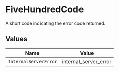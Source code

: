 # FiveHundredCode

A short code indicating the error code returned.


## Values

| Name                  | Value                 |
| --------------------- | --------------------- |
| `InternalServerError` | internal_server_error |